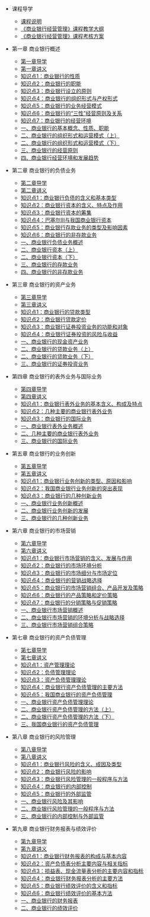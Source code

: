 * 课程导学
  * [课程说明](pages/Index.md)
  * [《商业银行经营管理》课程教学大纲](pages/Index.md)
  * [《商业银行经营管理》课程考核方案](pages/Index.md)



* 第一章 商业银行概述
  * [第一章导学](pages/Index.md)
  * [第一章讲义](pages/Index.md)
  * [知识点1：商业银行的性质](pages/Index.md)
  * [知识点2：商业银行的职能](pages/Index.md)
  * [知识点3：商业银行设立的原则](pages/Index.md)
  * [知识点4：商业银行的组织形式与产权形式](pages/Index.md)
  * [知识点5：商业银行的业务经营模式](pages/Index.md)
  * [知识点6：商业银行的“三性”经营原则及关系](pages/Index.md)
  * [知识点7：商业银行的经营环境](pages/Index.md)
  * [一、商业银行的基本概念、性质、职能](pages/Index.md)
  * [二、商业银行的组织形式和运营模式（上）](pages/Index.md)
  * [二、商业银行的组织形式和运营模式（下）](pages/Index.md)
  * [三、商业银行的经营原则](pages/Index.md)
  * [四、商业银行经营环境和发展趋势](pages/Index.md)




* 第二章 商业银行的负债业务
  * [第二章导学](pages/Index.md)
  * [第二章讲义](pages/Index.md)
  * [知识点1：商业银行负债的含义和基本类型](pages/Index.md)
  * [知识点2：商业银行资本的含义、特点及作用](pages/Index.md)
  * [知识点3：商业银行资本的筹集](pages/Index.md)
  * [知识点4：巴塞尔Ⅲ与我国商业银行资本](pages/Index.md)
  * [知识点5：商业银行存款业务的类型及影响因素](pages/Index.md)
  * [知识点6：商业银行的非存款业务](pages/Index.md)
  * [一、商业银行负债业务概述](pages/Index.md)
  * [二、商业银行资本（上）](pages/Index.md)
  * [二、商业银行资本（下）](pages/Index.md)
  * [三、商业银行的存款业务](pages/Index.md)
  * [四、商业银行的非存款业务](pages/Index.md)



* 第三章 商业银行的资产业务
  * [第三章导学](pages/Index.md)
  * [第三章讲义](pages/Index.md)
  * [知识点1：商业银行的贷款类型](pages/Index.md)
  * [知识点2：商业银行贷款定价](pages/Index.md)
  * [知识点3：商业银行证券投资业务的功能和对象](pages/Index.md)
  * [知识点4：商业银行证券投资的风险与收益](pages/Index.md)
  * [一、商业银行的现金资产业务](pages/Index.md)
  * [二、商业银行的贷款业务（上）](pages/Index.md)
  * [二、商业银行的贷款业务（下）](pages/Index.md)
  * [三、商业银行的证券投资业务](pages/Index.md)



* 第四章 商业银行的表外业务与国际业务
  * [第四章导学](pages/Index.md)
  * [第四章讲义](pages/Index.md)
  * [知识点1：商业银行表外业务的基本含义、构成及特点](pages/Index.md)
  * [知识点2：几种主要的商业银行表外业务](pages/Index.md)
  * [知识点3：商业银行的国际业务](pages/Index.md)
  * [一、商业银行表外业务概述](pages/Index.md)
  * [二、几种主要的商业银行表外业务](pages/Index.md)
  * [三、商业银行的国际业务](pages/Index.md)


		
* 第五章 商业银行的业务创新
  * [第五章导学](pages/Index.md)
  * [第五章讲义](pages/Index.md)
  * [知识点1：商业银行业务创新的类型、原因和影响](pages/Index.md)
  * [知识点2：我国商业银行业务创新的突出表现](pages/Index.md)
  * [知识点3：商业银行的几种创新业务](pages/Index.md)
  * [一、商业银行业务创新概述](pages/Index.md)
  * [二、商业银行业务创新的发展](pages/Index.md)
  * [三、商业银行的几种创新业务](pages/Index.md)




* 第六章 商业银行的市场营销
  * [第六章导学](pages/Index.md)
  * [第六章讲义](pages/Index.md)
  * [知识点1：商业银行市场营销的含义、发展与作用](pages/Index.md)
  * [知识点2：商业银行的市场环境分析](pages/Index.md)
  * [知识点3：商业银行的市场细分与市场定位](pages/Index.md)
  * [知识点4：商业银行的营销战略选择](pages/Index.md)
  * [知识点5：商业银行的市场营销组合、产品开发及策略](pages/Index.md)
  * [知识点6：商业银行的产品策略和定价策略](pages/Index.md)
  * [知识点7：商业银行的分销策略与促销策略](pages/Index.md)
  * [一、商业银行市场营销概述](pages/Index.md)
  * [二、商业银行市场营销的环境分析与战略选择](pages/Index.md)
  * [三、商业银行市场营销组合策略](pages/Index.md)




		
	 
		
		
		









* 第七章 商业银行的资产负债管理
  * [第七章导学](pages/Index.md)
  * [第七章讲义](pages/Index.md)
  * [知识点1：资产管理理论](pages/Index.md)
  * [知识点2：负债管理理论](pages/Index.md)
  * [知识点3：资产负债管理理论](pages/Index.md)
  * [知识点4：商业银行资产负债管理的主要方法](pages/Index.md)
  * [知识点5：我国商业银行的资产负债管理](pages/Index.md)
  * [一、商业银行资产负债管理理论](pages/Index.md)
  * [二、商业银行资产负债管理的方法（上）](pages/Index.md)
  * [二、商业银行资产负债管理的方法（下）](pages/Index.md)
  * [三、我国商业银行的资产负债管理](pages/Index.md)



* 第八章 商业银行的风险管理
  * [第八章导学](pages/Index.md)
  * [第八章讲义](pages/Index.md)
  * [知识点1：商业银行风险的含义、成因及类型](pages/Index.md)
  * [知识点2：商业银行风险的影响](pages/Index.md)
  * [知识点3：商业银行风险管理的一般程序与方法](pages/Index.md)
  * [知识点4：商业银行的内部控制](pages/Index.md)
  * [知识点5：商业银行的外部监管](pages/Index.md)
  * [一、商业银行风险及其影响](pages/Index.md)
  * [二、商业银行风险管理的一般程序与方法](pages/Index.md)
  * [三、商业银行的内部控制与外部监管](pages/Index.md)




* 第九章 商业银行财务报表与绩效评价
  * [第九章导学](pages/Index.md)
  * [第九章讲义](pages/Index.md)
  * [知识点1：商业银行财务报表的构成与基本内容](pages/Index.md)
  * [知识点2：资产负债表分析主要内容与相关指标](pages/Index.md)
  * [知识点3：损益表、现金流量表分析的主要内容和指标](pages/Index.md)
  * [知识点4：商业银行财务报表分析的主要方法](pages/Index.md)
  * [知识点5：商业银行绩效评价的含义和指标](pages/Index.md)
  * [知识点6：商业银行绩效评价的基本方法](pages/Index.md)
  * [一、商业银行的财务报表](pages/Index.md)
  * [二、商业银行的绩效评价](pages/Index.md)


